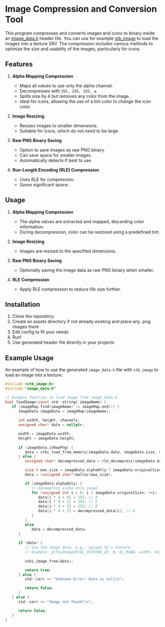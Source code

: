 
# Image Compression and Conversion Tool

This program compresses and converts images and icons to binary inside an [image_data.h](image_data.h) header file. You can use for example [stb_image](https://github.com/nothings/stb/blob/master/stb_image.h) to load the images into a texture SRV. The compression includes various methods to optimize the size and usability of the images, particularly for icons.

## Features

1. **Alpha Mapping Compression**
   - Maps all values to use only the alpha channel.
   - Decompresses with `255, 255, 255, a`.
   - Splits size by 4 but removes any color from the image.
   - Ideal for icons, allowing the use of a tint color to change the icon color.

2. **Image Resizing**
   - Resizes images to smaller dimensions.
   - Suitable for icons, which do not need to be large.

3. **Raw PNG Binary Saving**
   - Option to save images as raw PNG binary.
   - Can save space for smaller images.
   - Automatically detects if best to use

4. **Run-Length Encoding (RLE) Compression**
   - Uses RLE for compression.
   - Saves significant space.

## Usage

1. **Alpha Mapping Compression**
   - The alpha values are extracted and mapped, discarding color information.
   - During decompression, color can be restored using a predefined tint.

2. **Image Resizing**
   - Images are resized to the specified dimensions.

3. **Raw PNG Binary Saving**
   - Optionally saving the image data as raw PNG binary when smaller.

4. **RLE Compression**
   - Apply RLE compression to reduce file size further.

## Installation

1. Clone the repository.
2. Create an assets directory if not already existing and place any .png images there
3. Edit config to fit your needs
4. Run!
5. Use generated header file directly in your projects

## Example Usage

An example of how to use the generated `image_data.h` file with `stb_image` to load an image into a texture:

```c
#include <stb_image.h>
#include "image_data.h"

// Example function to load image from image_data.h
bool loadImage(const std::string& imageName) {
   if (imageMap.find(imageName) != imageMap.end()) {
      ImageData imageData = imageMap[imageName];
        
      int width, height, channels;
      unsigned char* data = nullptr;

      width = imageData.width;
      height = imageData.height;
      
      if (imageData.isRawPng) {
         data = stbi_load_from_memory(imageData.data, imageData.size, &width, &height, &channels, 0);
      } else {
         unsigned char* decompressed_data = rle_decompress(imageData.data, imageData.size, imageData.originalSize);

         size_t max_size = imageData.alphaOnly ? imageData.originalSize * 4 : imageData.originalSize;
         data = (unsigned char*)malloc(max_size);

         if (imageData.alphaOnly) {
            // Decompress alpha-only image
            for (unsigned int i = 0; i < imageData.originalSize; ++i) {
               data[i * 4 + 0] = 255; // R
               data[i * 4 + 1] = 255; // G
               data[i * 4 + 2] = 255; // B
               data[i * 4 + 3] = decompressed_data[i]; // A
            }
         }
         else
            data = decompressed_data;
      }
        
      if (data) {
         // Use the image data, e.g., upload to a texture
         // Example: glTexImage2D(GL_TEXTURE_2D, 0, GL_RGBA, width, height, 0, GL_RGBA, GL_UNSIGNED_BYTE, data);
         
         stbi_image_free(data);

         return true;
      } else {
         std::cerr << "Unknown Error! Data is null\n";

         return false;
      }
   } else {
      std::cerr << "Image not found!\n";

      return false;
   }
}